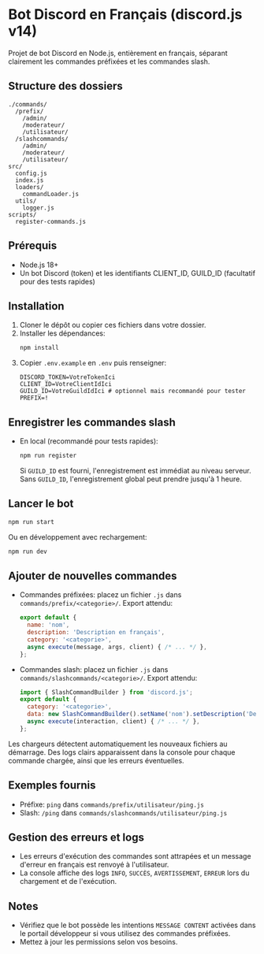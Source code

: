 # Bot Discord en Français (discord.js v14)

Projet de bot Discord en Node.js, entièrement en français, séparant clairement les commandes préfixées et les commandes slash.

## Structure des dossiers

```
./commands/
  /prefix/
    /admin/
    /moderateur/
    /utilisateur/
  /slashcommands/
    /admin/
    /moderateur/
    /utilisateur/
src/
  config.js
  index.js
  loaders/
    commandLoader.js
  utils/
    logger.js
scripts/
  register-commands.js
```

## Prérequis
- Node.js 18+
- Un bot Discord (token) et les identifiants CLIENT_ID, GUILD_ID (facultatif pour des tests rapides)

## Installation
1. Cloner le dépôt ou copier ces fichiers dans votre dossier.
2. Installer les dépendances:
   ```bash
   npm install
   ```
3. Copier `.env.example` en `.env` puis renseigner:
   ```env
   DISCORD_TOKEN=VotreTokenIci
   CLIENT_ID=VotreClientIdIci
   GUILD_ID=VotreGuildIdIci # optionnel mais recommandé pour tester
   PREFIX=!
   ```

## Enregistrer les commandes slash
- En local (recommandé pour tests rapides):
  ```bash
  npm run register
  ```
  Si `GUILD_ID` est fourni, l'enregistrement est immédiat au niveau serveur.
  Sans `GUILD_ID`, l'enregistrement global peut prendre jusqu'à 1 heure.

## Lancer le bot
```bash
npm run start
```
Ou en développement avec rechargement:
```bash
npm run dev
```

## Ajouter de nouvelles commandes
- Commandes préfixées: placez un fichier `.js` dans `commands/prefix/<categorie>/`. Export attendu:
  ```js
  export default {
    name: 'nom',
    description: 'Description en français',
    category: '<categorie>',
    async execute(message, args, client) { /* ... */ },
  };
  ```
- Commandes slash: placez un fichier `.js` dans `commands/slashcommands/<categorie>/`. Export attendu:
  ```js
  import { SlashCommandBuilder } from 'discord.js';
  export default {
    category: '<categorie>',
    data: new SlashCommandBuilder().setName('nom').setDescription('Description en français'),
    async execute(interaction, client) { /* ... */ },
  };
  ```

Les chargeurs détectent automatiquement les nouveaux fichiers au démarrage. Des logs clairs apparaissent dans la console pour chaque commande chargée, ainsi que les erreurs éventuelles.

## Exemples fournis
- Préfixe: `ping` dans `commands/prefix/utilisateur/ping.js`
- Slash: `/ping` dans `commands/slashcommands/utilisateur/ping.js`

## Gestion des erreurs et logs
- Les erreurs d'exécution des commandes sont attrapées et un message d'erreur en français est renvoyé à l'utilisateur.
- La console affiche des logs `INFO`, `SUCCÈS`, `AVERTISSEMENT`, `ERREUR` lors du chargement et de l'exécution.

## Notes
- Vérifiez que le bot possède les intentions `MESSAGE CONTENT` activées dans le portail développeur si vous utilisez des commandes préfixées.
- Mettez à jour les permissions selon vos besoins.
